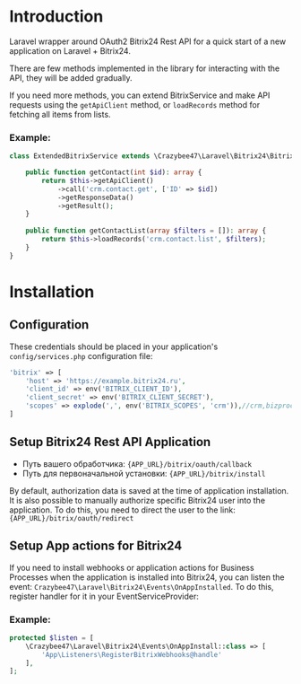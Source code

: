 # Introduction

Laravel wrapper around OAuth2 Bitrix24 Rest API for a quick start of a new application on Laravel + Bitrix24.

There are few methods implemented in the library for interacting with the API, they will be added gradually.

If you need more methods, you can extend BitrixService and make API requests using the `getApiClient` method, or `loadRecords` method for fetching all items from lists.

### Example:
```php
class ExtendedBitrixService extends \Crazybee47\Laravel\Bitrix24\BitrixService {

    public function getContact(int $id): array {
        return $this->getApiClient()
            ->call('crm.contact.get', ['ID' => $id])
            ->getResponseData()
            ->getResult();
    }
    
    public function getContactList(array $filters = []): array {
        return $this->loadRecords('crm.contact.list', $filters);
    }
}
```

# Installation

## Configuration

These credentials should be placed in your application's `config/services.php` configuration file:
```php
'bitrix' => [
    'host' => 'https://example.bitrix24.ru',
    'client_id' => env('BITRIX_CLIENT_ID'),
    'client_secret' => env('BITRIX_CLIENT_SECRET'),
    'scopes' => explode(',', env('BITRIX_SCOPES', 'crm')),//crm,bizproc,telephony
]
```

## Setup Bitrix24 Rest API Application

- Путь вашего обработчика: `{APP_URL}/bitrix/oauth/callback`
- Путь для первоначальной установки: `{APP_URL}/bitrix/install`
  
By default, authorization data is saved at the time of application installation. It is also possible to manually authorize specific Bitrix24 user into the application. To do this, you need to direct the user to the link: `{APP_URL}/bitrix/oauth/redirect`

## Setup App actions for Bitrix24

If you need to install webhooks or application actions for Business Processes when the application is installed into Bitrix24, you can listen the event: `Crazybee47\Laravel\Bitrix24\Events\OnAppInstalled`. To do this, register handler for it in your EventServiceProvider:

### Example:

```php
protected $listen = [
    \Crazybee47\Laravel\Bitrix24\Events\OnAppInstall::class => [
        'App\Listeners\RegisterBitrixWebhooks@handle'
    ],
];
```
